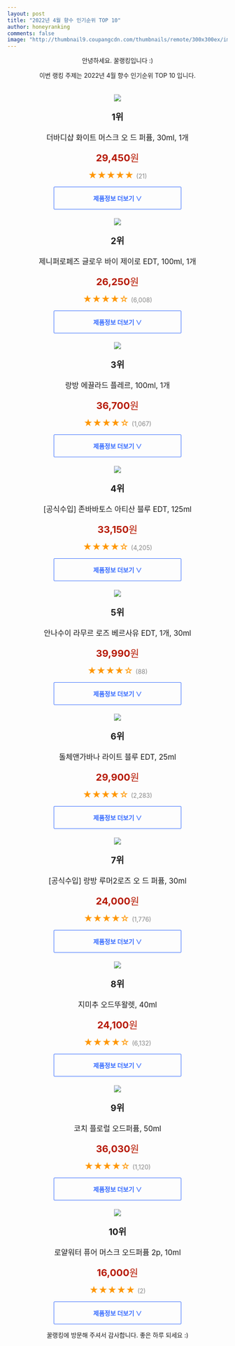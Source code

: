 ```yaml
--- 
layout: post 
title: "2022년 4월 향수 인기순위 TOP 10" 
author: honeyranking 
comments: false 
image: "http://thumbnail9.coupangcdn.com/thumbnails/remote/300x300ex/image/vendor_inventory/2d99/6a022f605c0d9b3e8f2e0e0047fab27841b6a6dc6af017da5cdf22be80eb.jpg" 
--- 
```

<p style="text-align: center;">안녕하세요. 꿀랭킹입니다 :)</p> <p style="text-align: center;">이번 랭킹 주제는 2022년 4월 향수 인기순위 TOP 10 입니다.</p><center><img src="http://thumbnail9.coupangcdn.com/thumbnails/remote/300x300ex/image/vendor_inventory/2d99/6a022f605c0d9b3e8f2e0e0047fab27841b6a6dc6af017da5cdf22be80eb.jpg" style="margin-top:20px" /></center> <p style="text-align: center; font-size: 20px"><b>1위</b></p> <p style="text-align: center; font-size: 17px">더바디샵 화이트 머스크 오 드 퍼퓸, 30ml, 1개</p> <p style="text-align: center;"><span style="color: #b61800; font-size: 22px;"><b>29,450</b>원</span></p> <p style="text-align: center;"><span style="color: #ff9600; font-size: 20px;">★★★★★ </span><span style="color: #878787;">(21)</span></p> <center><a href="undefined"> <div style="font-size: 14px; display: inline-block; padding: 15px 90px; color: #346aff; border-radius: 2px; border: 1px solid #346aff; cursor: pointer;"><b>제품정보 더보기 &or;</b></div> </a></center><center><img src="http://thumbnail8.coupangcdn.com/thumbnails/remote/300x300ex/image/retail/images/76518054192502-81277f16-2534-4996-90f0-c6ebe81ef911.jpg" style="margin-top:20px" /></center> <p style="text-align: center; font-size: 20px"><b>2위</b></p> <p style="text-align: center; font-size: 17px">제니퍼로페즈 글로우 바이 제이로 EDT, 100ml, 1개</p> <p style="text-align: center;"><span style="color: #b61800; font-size: 22px;"><b>26,250</b>원</span></p> <p style="text-align: center;"><span style="color: #ff9600; font-size: 20px;">★★★★☆ </span><span style="color: #878787;">(6,008)</span></p> <center><a href="undefined"> <div style="font-size: 14px; display: inline-block; padding: 15px 90px; color: #346aff; border-radius: 2px; border: 1px solid #346aff; cursor: pointer;"><b>제품정보 더보기 &or;</b></div> </a></center><center><img src="http://thumbnail6.coupangcdn.com/thumbnails/remote/300x300ex/image/product/image/vendoritem/2018/11/20/3099361068/e31f50d4-7681-4fda-a653-1e1a80ddaa56.jpg" style="margin-top:20px" /></center> <p style="text-align: center; font-size: 20px"><b>3위</b></p> <p style="text-align: center; font-size: 17px">랑방 에끌라드 플레르, 100ml, 1개</p> <p style="text-align: center;"><span style="color: #b61800; font-size: 22px;"><b>36,700</b>원</span></p> <p style="text-align: center;"><span style="color: #ff9600; font-size: 20px;">★★★★☆ </span><span style="color: #878787;">(1,067)</span></p> <center><a href="undefined"> <div style="font-size: 14px; display: inline-block; padding: 15px 90px; color: #346aff; border-radius: 2px; border: 1px solid #346aff; cursor: pointer;"><b>제품정보 더보기 &or;</b></div> </a></center><center><img src="http://thumbnail10.coupangcdn.com/thumbnails/remote/300x300ex/image/retail/images/1562992687281553-17208c15-70f9-41f9-9754-043ffc6c0150.jpg" style="margin-top:20px" /></center> <p style="text-align: center; font-size: 20px"><b>4위</b></p> <p style="text-align: center; font-size: 17px">[공식수입] 존바바토스 아티산 블루 EDT, 125ml</p> <p style="text-align: center;"><span style="color: #b61800; font-size: 22px;"><b>33,150</b>원</span></p> <p style="text-align: center;"><span style="color: #ff9600; font-size: 20px;">★★★★☆ </span><span style="color: #878787;">(4,205)</span></p> <center><a href="https://link.coupang.com/a/l65Rw"> <div style="font-size: 14px; display: inline-block; padding: 15px 90px; color: #346aff; border-radius: 2px; border: 1px solid #346aff; cursor: pointer;"><b>제품정보 더보기 &or;</b></div> </a></center><center><img src="http://thumbnail6.coupangcdn.com/thumbnails/remote/300x300ex/image/rs_quotation_api/grzwrkyz/ae976968eeac41a880b29fc418572b1b.jpg" style="margin-top:20px" /></center> <p style="text-align: center; font-size: 20px"><b>5위</b></p> <p style="text-align: center; font-size: 17px">안나수이 라무르 로즈 베르사유 EDT, 1개, 30ml</p> <p style="text-align: center;"><span style="color: #b61800; font-size: 22px;"><b>39,990</b>원</span></p> <p style="text-align: center;"><span style="color: #ff9600; font-size: 20px;">★★★★☆ </span><span style="color: #878787;">(88)</span></p> <center><a href="https://link.coupang.com/a/l65Rz"> <div style="font-size: 14px; display: inline-block; padding: 15px 90px; color: #346aff; border-radius: 2px; border: 1px solid #346aff; cursor: pointer;"><b>제품정보 더보기 &or;</b></div> </a></center><center><img src="http://thumbnail8.coupangcdn.com/thumbnails/remote/300x300ex/image/retail/images/332796012588305-7768b714-e686-45fb-a06f-a07d8f1d8421.jpg" style="margin-top:20px" /></center> <p style="text-align: center; font-size: 20px"><b>6위</b></p> <p style="text-align: center; font-size: 17px">돌체앤가바나 라이트 블루 EDT, 25ml</p> <p style="text-align: center;"><span style="color: #b61800; font-size: 22px;"><b>29,900</b>원</span></p> <p style="text-align: center;"><span style="color: #ff9600; font-size: 20px;">★★★★☆ </span><span style="color: #878787;">(2,283)</span></p> <center><a href="undefined"> <div style="font-size: 14px; display: inline-block; padding: 15px 90px; color: #346aff; border-radius: 2px; border: 1px solid #346aff; cursor: pointer;"><b>제품정보 더보기 &or;</b></div> </a></center><center><img src="http://thumbnail10.coupangcdn.com/thumbnails/remote/300x300ex/image/product/image/vendoritem/2019/02/21/3000063942/69423d88-1a69-49a2-b414-dea3e05ac68a.jpg" style="margin-top:20px" /></center> <p style="text-align: center; font-size: 20px"><b>7위</b></p> <p style="text-align: center; font-size: 17px">[공식수입] 랑방 루머2로즈 오 드 퍼퓸, 30ml</p> <p style="text-align: center;"><span style="color: #b61800; font-size: 22px;"><b>24,000</b>원</span></p> <p style="text-align: center;"><span style="color: #ff9600; font-size: 20px;">★★★★☆ </span><span style="color: #878787;">(1,776)</span></p> <center><a href="undefined"> <div style="font-size: 14px; display: inline-block; padding: 15px 90px; color: #346aff; border-radius: 2px; border: 1px solid #346aff; cursor: pointer;"><b>제품정보 더보기 &or;</b></div> </a></center><center><img src="http://thumbnail8.coupangcdn.com/thumbnails/remote/300x300ex/image/product/image/vendoritem/2018/10/25/3000058703/f5513751-89d6-475b-9627-344748be987e.jpg" style="margin-top:20px" /></center> <p style="text-align: center; font-size: 20px"><b>8위</b></p> <p style="text-align: center; font-size: 17px">지미추 오드뚜왈렛, 40ml</p> <p style="text-align: center;"><span style="color: #b61800; font-size: 22px;"><b>24,100</b>원</span></p> <p style="text-align: center;"><span style="color: #ff9600; font-size: 20px;">★★★★☆ </span><span style="color: #878787;">(6,132)</span></p> <center><a href="undefined"> <div style="font-size: 14px; display: inline-block; padding: 15px 90px; color: #346aff; border-radius: 2px; border: 1px solid #346aff; cursor: pointer;"><b>제품정보 더보기 &or;</b></div> </a></center><center><img src="http://thumbnail6.coupangcdn.com/thumbnails/remote/300x300ex/image/retail/images/2019/05/17/12/1/2f3bc8f3-5a15-4f6e-9bee-b6d319ce4953.jpg" style="margin-top:20px" /></center> <p style="text-align: center; font-size: 20px"><b>9위</b></p> <p style="text-align: center; font-size: 17px">코치 플로럴 오드퍼퓸, 50ml</p> <p style="text-align: center;"><span style="color: #b61800; font-size: 22px;"><b>36,030</b>원</span></p> <p style="text-align: center;"><span style="color: #ff9600; font-size: 20px;">★★★★☆ </span><span style="color: #878787;">(1,120)</span></p> <center><a href="https://link.coupang.com/a/l65RA"> <div style="font-size: 14px; display: inline-block; padding: 15px 90px; color: #346aff; border-radius: 2px; border: 1px solid #346aff; cursor: pointer;"><b>제품정보 더보기 &or;</b></div> </a></center><center><img src="http://thumbnail9.coupangcdn.com/thumbnails/remote/300x300ex/image/rs_quotation_api/fbzpjr3r/e1d2ee0fc4b343ad8e59af15842dbbc6.jpg" style="margin-top:20px" /></center> <p style="text-align: center; font-size: 20px"><b>10위</b></p> <p style="text-align: center; font-size: 17px">로얄워터 퓨어 머스크 오드퍼퓸 2p, 10ml</p> <p style="text-align: center;"><span style="color: #b61800; font-size: 22px;"><b>16,000</b>원</span></p> <p style="text-align: center;"><span style="color: #ff9600; font-size: 20px;">★★★★★ </span><span style="color: #878787;">(2)</span></p> <center><a href="undefined"> <div style="font-size: 14px; display: inline-block; padding: 15px 90px; color: #346aff; border-radius: 2px; border: 1px solid #346aff; cursor: pointer;"><b>제품정보 더보기 &or;</b></div> </a></center> <p style="text-align: center;">꿀랭킹에 방문해 주셔서 감사합니다. 좋은 하루 되세요 :)</p>
